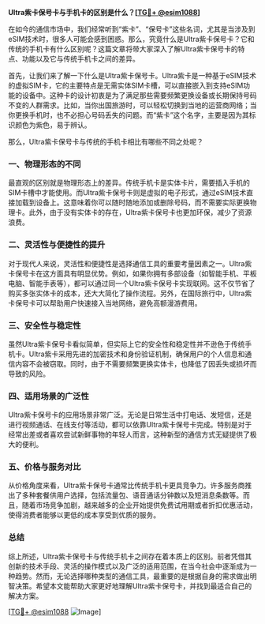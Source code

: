 **Ultra紫卡保号卡与手机卡的区别是什么？[[TG💪+ @esim1088](https://t.me/s/esim1088)]**

在如今的通信市场中，我们经常听到“紫卡”、“保号卡”这些名词，尤其是当涉及到eSIM技术时，很多人可能会感到困惑。那么，究竟什么是Ultra紫卡保号卡？它和传统的手机卡有什么区别呢？这篇文章将带大家深入了解Ultra紫卡保号卡的特点、功能以及它与传统手机卡之间的差异。

首先，让我们来了解一下什么是Ultra紫卡保号卡。Ultra紫卡是一种基于eSIM技术的虚拟SIM卡，它的主要特点是无需实体SIM卡槽，可以直接嵌入到支持eSIM功能的设备中。这种卡的设计初衷是为了满足那些需要频繁更换设备或长期保持号码不变的人群需求。比如，当你出国旅游时，可以轻松切换到当地的运营商网络；当你更换手机时，也不必担心号码丢失的问题。而“紫卡”这个名字，主要是因为其标识颜色为紫色，易于辨认。

那么，Ultra紫卡保号卡与传统的手机卡相比有哪些不同之处呢？

### 一、物理形态的不同

最直观的区别就是物理形态上的差异。传统手机卡是实体卡片，需要插入手机的SIM卡槽中才能使用。而Ultra紫卡保号卡则是虚拟的电子形式，通过eSIM技术直接加载到设备上。这意味着你可以随时随地添加或删除号码，而不需要实际更换物理卡。此外，由于没有实体卡的存在，Ultra紫卡保号卡也更加环保，减少了资源浪费。

### 二、灵活性与便捷性的提升

对于现代人来说，灵活性和便捷性是选择通信工具的重要考量因素之一。Ultra紫卡保号卡在这方面具有明显优势。例如，如果你拥有多部设备（如智能手机、平板电脑、智能手表等），都可以通过同一个Ultra紫卡保号卡实现联网。这不仅节省了购买多张实体卡的成本，还大大简化了操作流程。另外，在国际旅行中，Ultra紫卡保号卡可以帮助用户快速接入当地网络，避免高额漫游费用。

### 三、安全性与稳定性

虽然Ultra紫卡保号卡看似简单，但实际上它的安全性和稳定性并不逊色于传统手机卡。Ultra紫卡采用先进的加密技术和身份验证机制，确保用户的个人信息和通信内容不会被窃取。同时，由于不需要频繁更换实体卡，也降低了因丢失或损坏而导致的风险。

### 四、适用场景的广泛性

Ultra紫卡保号卡的应用场景非常广泛。无论是日常生活中打电话、发短信，还是进行视频通话、在线支付等活动，都可以依靠Ultra紫卡保号卡完成。特别是对于经常出差或者喜欢尝试新鲜事物的年轻人而言，这种新型的通信方式无疑提供了极大的便利。

### 五、价格与服务对比

从价格角度来看，Ultra紫卡保号卡通常比传统手机卡更具竞争力。许多服务商推出了多种套餐供用户选择，包括流量包、语音通话分钟数以及短消息条数等。而且，随着市场竞争加剧，越来越多的企业开始提供免费试用期或者折扣优惠活动，使得消费者能够以更低的成本享受到优质的服务。

### 总结

综上所述，Ultra紫卡保号卡与传统手机卡之间存在着本质上的区别。前者凭借其创新的技术手段、灵活的操作模式以及广泛的适用范围，在当今社会中逐渐成为一种趋势。然而，无论选择哪种类型的通信工具，最重要的是根据自身的需求做出明智决策。希望本文能帮助大家更好地理解Ultra紫卡保号卡，并找到最适合自己的解决方案。

[[TG💪+ @esim1088](https://t.me/s/esim1088) ![Image](https://i.postimg.cc/4NQfJmqS/Snipaste-2025-05-13-00-14-12.png)]